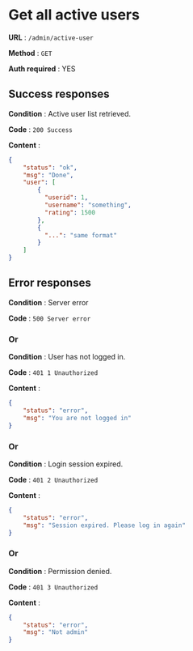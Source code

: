# Get all active users
**URL** : `/admin/active-user`

**Method** : `GET`

**Auth required** : YES

## Success responses
**Condition** :  Active user list retrieved.

**Code** : `200 Success`

**Content** :
```json
{
    "status": "ok",
    "msg": "Done",
    "user": [
        {
          "userid": 1,
          "username": "something",
          "rating": 1500
        },
        {
          "...": "same format"
        }
    ]
}
```

## Error responses
**Condition** :  Server error

**Code** : `500 Server error`

### Or

**Condition** :  User has not logged in.

**Code** : `401 1 Unauthorized`

**Content** :
```json
{
    "status": "error",
    "msg": "You are not logged in"
}
```

### Or

**Condition** :  Login session expired.

**Code** : `401 2 Unauthorized`

**Content** :
```json
{
    "status": "error",
    "msg": "Session expired. Please log in again"
}
```

### Or

**Condition** :  Permission denied.

**Code** : `401 3 Unauthorized`

**Content** :
```json
{
    "status": "error",
    "msg": "Not admin"
}
```
